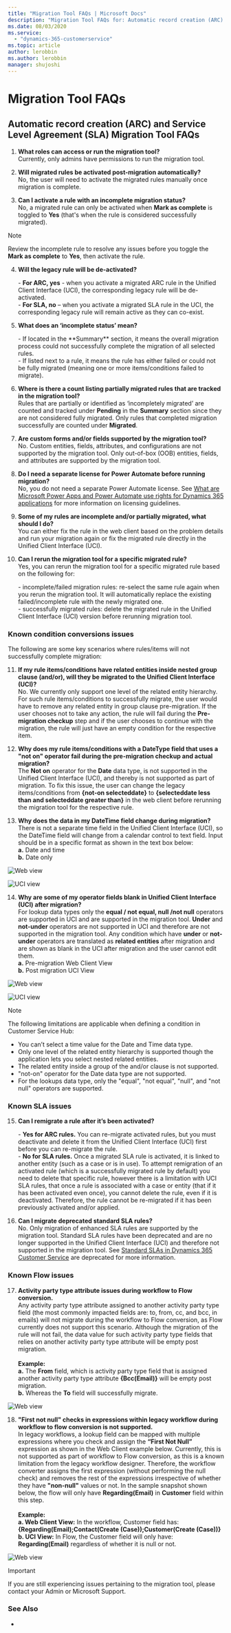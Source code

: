 ```yaml
---
title: "Migration Tool FAQs | Microsoft Docs"
description: "Migration Tool FAQs for: Automatic record creation (ARC) and Service Level Agreement (SLA)"
ms.date: 08/03/2020
ms.service:
  - "dynamics-365-customerservice"
ms.topic: article
author: lerobbin
ms.author: lerobbin
manager: shujoshi
---
```


# Migration Tool FAQs

## Automatic record creation (ARC) and Service Level Agreement (SLA) Migration Tool FAQs

1. **What roles can access or run the migration tool?** <br />
Currently, only admins have permissions to run the migration tool. 

2. **Will migrated rules be activated post-migration automatically?**<br />
No, the user will need to activate the migrated rules manually once migration is complete.

3.	**Can I activate a rule with an incomplete migration status?**<br />
No, a migrated rule can only be activated when **Mark as complete** is toggled to **Yes** (that's when the rule is considered successfully migrated). 

>[!Note] 
> Review the incomplete rule to resolve any issues before you toggle the **Mark as complete** to **Yes**, then activate the rule.

4.	**Will the legacy rule will be de-activated?**
<ol>- <b>For ARC, yes</b> - when you activate a migrated ARC rule in the Unified Client Interface (UCI), the corresponding legacy rule will be de-activated.<br />- <b>For SLA, no</b> – when you activate a migrated SLA rule in the UCI, the corresponding legacy rule will remain active as they can co-exist.</ol>  

5.	**What does an ‘incomplete status’ mean?**
<ol>- If located in the **Summary** section, it means the overall migration process could not successfully complete the migration of all selected rules.<br />
- If listed next to a rule, it means the rule has either failed or could not be fully migrated (meaning one or more items/conditions failed to migrate).</ol>

6.	**Where is there a count listing partially migrated rules that are tracked in the migration tool?**<br />
Rules that are partially or identified as ‘incompletely migrated’ are counted and tracked under **Pending** in the **Summary** section since they are not considered fully migrated. Only rules that completed migration successfully are counted under **Migrated**.

7.	**Are custom forms and/or fields supported by the migration tool?** <br />
No. Custom entities, fields, attributes, and configurations are not supported by the migration tool. Only out-of-box (OOB) entities, fields, and attributes are supported by the migration tool.

8.	**Do I need a separate license for Power Automate before running migration?** <br />
No, you do not need a separate Power Automate license. See [What are Microsoft Power Apps and Power Automate use rights for Dynamics 365 applications](https://docs.microsoft.com/en-us/power-platform/admin/powerapps-flow-licensing-faq#what-are-microsoft-power-apps-and-power-automate-use-rights-for-dynamics-365-applications) for more information on licensing guidelines.

9.	**Some of my rules are incomplete and/or partially migrated, what should I do?**<br />
You can either fix the rule in the web client based on the problem details and run your migration again or fix the migrated rule directly in the Unified Client Interface (UCI).

10.	**Can I rerun the migration tool for a specific migrated rule?**<br />
Yes, you can rerun the migration tool for a specific migrated rule based on the following for:
<ol>- incomplete/failed migration rules: re-select the same rule again when you rerun the migration tool. It will automatically replace the existing failed/incomplete rule with the newly migrated one.<br />- successfully migrated rules: delete the migrated rule in the Unified Client Interface (UCI) version before rerunning migration tool.</ol>

### Known condition conversions issues
The following are some key scenarios where rules/items will not successfully complete migration:

11.	**If my rule items/conditions have related entities inside nested group clause (and/or), will they be migrated to the Unified Client Interface (UCI)?**<br />
No. We currently only support one level of the related entity hierarchy. For such rule items/conditions to successfully migrate, the user would have to remove any related entity in group clause pre-migration. If the user chooses not to take any action, the rule will fail during the **Pre-migration checkup** step and if the user chooses to continue with the migration, the rule will just have an empty condition for the respective item.

12.	**Why does my rule items/conditions with a DateType field that uses a "not on" operator fail during the pre-migration checkup and actual migration?**<br />
The **Not on** operator for the **Date** data type, is not supported in the Unified Client Interface (UCI), and thereby is not supported as part of migration. To fix this issue, the user can change the legacy items/conditions from **{not-on selecteddate}** to **{selecteddate less than and selecteddate greater than}** in the web client before rerunning the migration tool for the respective rule.

13.	**Why does the data in my DateTime field change during migration?**<br />
There is not a separate time field in the Unified Client Interface (UCI), so the DateTime field will change from a calendar control to text field.  Input should be in a specific format as shown in the text box below:<br />
**a.**	Date and time<br />
**b.**	Date only

![Web view](media\faq-arc-sla-web-view-13.png)

![UCI view](media\faq-arc-sla-uci-view-13.png)

14.	**Why are some of my operator fields blank in Unified Client Interface (UCI) after migration?**<br />
For lookup data types only the **equal / not equal, null /not null** operators are supported in UCI and are supported in the migration tool. **Under** and **not-under** operators are not supported in UCI and therefore are not supported in the migration tool. Any condition which have **under** or **not-under** operators are translated as **related entities** after migration and are shown as blank in the UCI after migration and the user cannot edit them. <br />
**a.**	Pre-migration Web Client View <br />
**b.**	Post migration UCI View

![Web view](media\faq-arc-sla-web-client-14.png)

![UCI view](media\faq-arc-sla-uci-14.png)

> [!Note]
> The following limitations are applicable when defining a condition in Customer Service Hub:
> - You can’t select a time value for the Date and Time data type. 
> - Only one level of the related entity hierarchy is supported though the application lets you select nested related entities.
> - The related entity inside a group of the and/or clause is not supported.
> - "not-on" operator for the Date data type are not supported.
> - For the lookups data type, only the "equal", "not equal", "null", and "not null" operators are supported.

### Known SLA issues
 
15.	**Can I remigrate a rule after it’s been activated?**
<ol>- <b>Yes for ARC rules.</b> You can re-migrate activated rules, but you must deactivate and delete it from the Unified Client Interface (UCI) first before you can re-migrate the rule.<br />
- <b>No for SLA rules.</b> Once a migrated SLA rule is activated, it is linked to another entity (such as a case or is in use). To attempt remigration of an activated rule (which is a successfully migrated rule by default) you need to delete that specific rule, however there is a limitation with UCI SLA rules, that once a rule is associated with a case or entity (that if it has been activated even once), you cannot delete the rule, even if it is deactivated. Therefore, the rule cannot be re-migrated if it has been previously activated and/or applied.</ol>
 
16.	**Can I migrate deprecated standard SLA rules?**<br />
No. Only migration of enhanced SLA rules are supported by the migration tool. Standard SLA rules have been deprecated and are no longer supported in the Unified Client Interface (UCI) and therefore not supported in the migration tool. See [Standard SLAs in Dynamics 365 Customer Service](https://docs.microsoft.com/en-us/power-platform/important-changes-coming#standard-slas-in-dynamics-365-customer-service-are-deprecated) are deprecated for more information. 

### Known Flow issues

17.	**Activity party type attribute issues during workflow to Flow conversion.**<br />
Any activity party type attribute assigned to another activity party type field (the most commonly impacted fields are: to, from, cc, and bcc, in emails) will not migrate during the workflow to Flow conversion, as Flow currently does not support this scenario.  Although the migration of the rule will not fail, the data value for such activity party type fields that relies on another activity party type attribute will be empty post migration. <br /><br />
**Example:**<br /> 
**a.** The **From** field, which is activity party type field that is assigned another activity party type attribute **{Bcc(Email)}** will be empty post migration.<br />
**b.**	Whereas the **To** field will successfully migrate.

![Web view](media\faq-arc-sla-web-client-17.png)

18.	**"First not null" checks in expressions within legacy workflow during workflow to flow conversion is not supported.**<br />
In legacy workflows, a lookup field can be mapped with multiple expressions where you check and assign the **“First Not Null”** expression as shown in the Web Client example below. Currently, this is not supported as part of workflow to Flow conversion, as this is a known limitation from the legacy workflow designer. Therefore, the workflow converter assigns the first expression (without performing the null check) and removes the rest of the expressions irrespective of whether they have **"non-null"** values or not. In the sample snapshot shown below, the flow will only have **Regarding(Email)** in **Customer** field within this step.<br /><br />
**Example:** <br />
**a. Web Client View:** In the workflow, Customer field has: **{Regarding(Email);Contact(Create (Case));Customer(Create (Case))}**<br />
**b. UCI View:** In Flow, the Customer field will only have: **Regarding(Email)** regardless of whether it is null or not. 

![Web view](media\faq-arc-sla-web-client-18.png)

> [!Important] 
> If you are still experiencing issues pertaining to the migration tool, please contact your Admin or Microsoft Support.

### See Also
- 